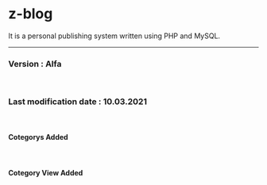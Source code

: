# z-blog
It is a personal publishing system written using PHP and MySQL.<br><hr>
<h3>Version : Alfa</h3><br>
<h3>Last modification date : 10.03.2021</h3><br>
<h4>Cotegorys Added</h4><br>
<h4>Cotegory View Added</h4><br>
